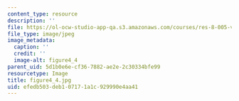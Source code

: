 ```yaml
---
content_type: resource
description: ''
file: https://ol-ocw-studio-app-qa.s3.amazonaws.com/courses/res-8-005-vibrations-and-waves-problem-solving-fall-2012/efedb503deb107171a1c929990e4aa41_figure4_4.jpg
file_type: image/jpeg
image_metadata:
  caption: ''
  credit: ''
  image-alt: figure4_4
parent_uid: 5d1b0e6e-cf36-7882-ae2e-2c30334bfe99
resourcetype: Image
title: figure4_4.jpg
uid: efedb503-deb1-0717-1a1c-929990e4aa41
---
```

